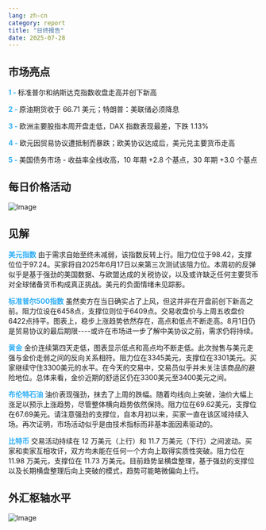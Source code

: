 ```yaml
---
lang: zh-cn
category: report
title: "日终报告"
date: 2025-07-28
---
```



<h2>市场亮点</h2>
<strong style="color: #2caef7;">1 - </strong> 标准普尔和纳斯达克指数收盘走高并创下新高

<strong style="color: #2caef7;">2 - </strong> 原油期货收于 66.71 美元；特朗普：美联储必须降息

<strong style="color: #2caef7;">3 - </strong> 欧洲主要股指本周开盘走低，DAX 指数表现最差，下跌 1.13%

<strong style="color: #2caef7;">4 - </strong> 欧元因贸易协议遭抵制而暴跌；欧美协议达成后，美元兑主要货币走高


<strong style="color: #2caef7;">5 - </strong> 美国债务市场 - 收益率全线收高，10 年期 +2.8 个基点，30 年期 +3.0 个基点



<h2>每日价格活动</h2>
<img src="https://markleighedu.github.io/img/Jul-2025/28-Jul-2025/price.jpg" alt="Image"/>

<h2>见解</h2>
<strong style="color: #2caef7;">美元指数</strong> 由于需求自始至终未减弱，该指数反转上行。阻力位位于98.42，支撑位位于97.24。买家将自2025年6月17日以来第三次测试该阻力位。本周初的反弹似乎是基于强劲的美国数据、与欧盟达成的关税协议，以及或许缺乏任何主要货币对全球储备货币构成真正挑战。美元的负面情绪未见踪影。

<strong style="color: #2caef7;">标准普尔500指数</strong> 虽然卖方在当日确实占了上风，但这并非在开盘前创下新高之前。阻力位设在6458点，支撑位则位于6409点。交易收盘价与上周五收盘价6422点持平。图表上，稳步上涨趋势依然存在，高点和低点不断走高。8月1日仍是贸易协议的最后期限----或许在市场进一步了解中美协议之前，需求仍将持续。

<strong style="color: #2caef7;">黄金</strong> 金价连续第四天走低，图表显示低点和高点均不断走低。此次抛售与美元走强与金价走弱之间的反向关系相符。阻力位在3345美元，支撑位在3301美元。买家继续守住3300美元的水平。在今天的交易中，交易员似乎并未关注该商品的避险地位。总体来看，金价近期的舒适区仍在3300美元至3400美元之间。

<strong style="color: #2caef7;">布伦特石油</strong> 油价表现强劲，抹去了上周的跌幅。随着均线向上突破，油价大幅上涨足以预示上涨趋势，尽管整体横向趋势依然保持。阻力位在69.62美元，支撑位在67.69美元。请注意强劲的支撑位，自本月初以来，买家一直在该区域持续入场。再次证明，市场活动似乎是由技术指标而非基本面因素驱动的。

<strong style="color: #2caef7;">比特币</strong> 交易活动持续在 12 万美元（上行）和 11.7 万美元（下行）之间波动。买家和卖家互相攻讦，双方均未能在任何一个方向上取得实质性突破。阻力位在 11.98 万美元，支撑位在 11.73 万美元。目前趋势呈横盘整理，基于强劲的支撑位以及长期横盘整理后向上突破的模式，趋势可能略微偏向上行。



<h2>外汇枢轴水平</h2>
<img src="https://markleighedu.github.io/img/Jul-2025/28-Jul-2025/pivot.jpg" alt="Image"/>